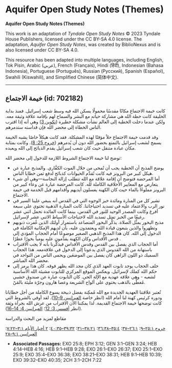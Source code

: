 # Aquifer Open Study Notes (Themes)

**Aquifer Open Study Notes (Themes)**

This work is an adaptation of *Tyndale Open Study Notes* © 2023 Tyndale House Publishers, licensed under the CC BY\-SA 4\.0 license. The adaptation, *Aquifer Open Study Notes*, was created by BiblioNexus and is also licensed under CC BY\-SA 4\.0\.

This resource has been adapted into multiple languages, including English, Tok Pisin, Arabic (عربي), French (Français), Hindi (हिंदी), Indonesian (Bahasa Indonesia), Portuguese (Português), Russian (Русский), Spanish (Español), Swahili (Kiswahili), and Simplified Chinese (简体中文).



--------------------------------

## خيمة الاجتماع (id: 702182)

كانت خيمة الاجتماع مكانًا مقدسًا محمولًا يسكن الله فيه وسط شعب إسرائيل. فمنذ بداية الخليقة كانت خطة الله هي مشاركة حياته مع البشر والسماح لهم بإقامة علاقة وثيقة معه. ولكن عندما دخلت الخطية إلى العالم نشأت مشكلة خطيرة ([تكوين 3](https://ref.ly/Gen3:1-Gen3:24)) وهي أنه إذا اقترب الناس الخطاة إلى محضر الله فإن قداسته ستدمرهم.

وقد قدمت خيمة الاجتماع حلاً مؤقتًا لهذه المشكلة. فقد كانت هيكلاً خاصًا يشبه الخيمة يسمح لشعب إسرائيل بالتمتع بحضور الله دون أن يُدمرهم ([خروج 25: 8](https://ref.ly/Exod25:8)). وكانت بمثابة مكان عبادة متنقل حيث كان شعب إسرائيل يقدم الذبائح إلى الله ويعبده.

توضح لنا خيمة الاجتماع الشروط اللازمة للدخول إلى محضر الله:

* يوضح المذبح أن الخطية يجب أن تُمحى من خلال الموت الكفَّاري. والمذبح عبارة عن هيكل كبير من البرونز فيه كانت تُقدَّم الحيوانات كذبائح لدفع ثمن خطايا الناس.
* أما المرحضة فتوضح أن إقامة علاقة مع الله تتطلب إزالة النجاسة—وهي أي شيء يتعارض مع المعايير الأخلاقية الكاملة لله. كانت المرحضة عبارة عن وعاء كبير من البرونز مملوءًا بالماء حيث كان الكهنة يغسلون أيديهم وأقدامهم قبل الخدمة في خيمة الاجتماع.
* تشير كل من المنارة ومائدة خبز الوجوه التي في القدس أنه ينبغي علينا السير في نور الرب والاعتماد عليه في تسديد احتياجاتنا. كانت المنارة الذهبية تحتوي على سبعة أفرع وكانت المصدر الوحيد للنور في القدس، بينما كانت المائدة تحمل اثني عشر رغيفًا من الخبز تمثل تسديد الله لاحتياجات الأسباط الاثني عشر لإسرائيل.
* مذبح البخور يمثِّل الصلاة. يذكِّر البخور المتصاعد باستمرار أولئك الذين غُفرت ذنوبهم وتطهروا والذين يتبعون قيادة الله ويعتمدون عليه، بأن لديهم الإمكانية الكاملة في الدخول إلى الله. كان هذا المذبح الذهبي الصغير موضوعًا أمام الحجاب المؤدي إلى قدس الأقداس وكان الكهنة يقدِّمون عليه يومياً بخورًا عطرًا .
* أما الحجاب الذي يفصل بين القدس وقدس الأقداس فيذكِّرنا بأنه لا يجب الاقتراب باستهانة من الله القدوس الذي يدعونا إلى الدخول في علاقةمعه. هذا الحجاب السميك ذو اللون الزاهي كان يفصل بين الموضعَين ويحمى الناس من التواجد في محضر الله المباشر.
* خلف الحجاب يوجد تابوت العهد الذي كان مجد الله يظهر فوقه. كان هذا يرمز إلى حكم الله كملك لإسرائيل. ويعكس الموقع المركزي للتابوت مشيئة الله الأساسية لشعبه \- وهي علاقة عهدية مع الإلة الحي. كان التابوت عبارة عن صندوق خشبي مُغطَّى بالذهب يحتوي على ألواح الشريعة وعصا هارون وجرّة مليئة بالمَنّ.

تُعتبر علاقتنا العهدية الجديدة مع الله مُمكِنة بفضل ذبيحة يسوع الكاملة من أجل خطايانا ودوره كرئيس كهنة لنا أمام الله (انظر خاصة [العبرانيين 9–10](https://ref.ly/Heb9:1-Heb10:39)). لقد أوفى بالشروط التي كانت توضحها خيمة الاجتماع القديمة. لذا يمكننا الآن الاقتراب من عرش الله بجرأة وثِقة (انظر [أفسس 3: 12](https://ref.ly/Eph3:12)؛ [العبرانيين 4: 14–16](https://ref.ly/Heb4:14-Heb4:16)).

مقاطع لمزيد من البحث والدراسة

[خروج ٢٥:١–٩](https://ref.ly/Exod25:1-Exod25:9)؛ [٢٦:١–٣٧](https://ref.ly/Exod26:1-Exod26:37)؛ [٣٥:٤–٣٦:٣٨](https://ref.ly/Exod35:4-Exod36:38)؛ [٣٨:٢١–٣١](https://ref.ly/Exod38:21-Exod38:31)؛ [٣٩:٣٢–٤٠:٣٥](https://ref.ly/Exod39:32-Exod40:35)؛ [٢ أخبار الأيام ٣:١–٧:٢٢](https://ref.ly/2Chr3:1-2Chr7:22)؛ [العبرانيين ٩:١–٢٨](https://ref.ly/Heb9:1-Heb9:28)

* **Associated Passages:** EXO 25:8; EPH 3:12; GEN 3:1–GEN 3:24; HEB 4:14–HEB 4:16; HEB 9:1–HEB 9:28; EXO 26:1–EXO 26:37; EXO 25:1–EXO 25:9; EXO 35:4–EXO 36:38; EXO 38:21–EXO 38:31; HEB 9:1–HEB 10:39; EXO 39:32–EXO 40:35; 2CH 3:1–2CH 7:22

